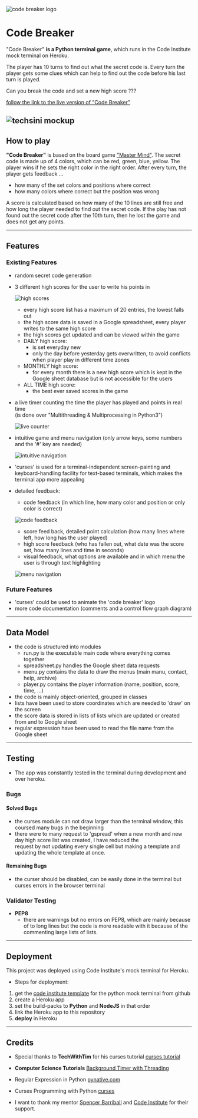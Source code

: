![code breaker logo](assets/images/code_breaker_logo.jpg)
# Code Breaker  
"Code Breaker" **is a Python terminal game**, which runs in the Code Institute mock terminal on Heroku.  

The player has 10 turns to find out what the secret code is.  Every turn the player gets some clues which can help to find out the code before his last turn is played.  

Can you break the code and set a new high score ???


[follow the link to the live version of "Code Breaker"](https://curses-code-breaker.herokuapp.com/)  

![techsini mockup](assets/images/techsini_mockup.jpg)
---
## How to play
**"Code Breaker"** is based on the board game ["Master Mind"](https://en.wikipedia.org/wiki/Mastermind_(board_game)). The secret code is made up of 4 colors, which can be red, green, blue, yellow. The player wins if he sets the right color in the right order. After every turn, the player gets feedback ...  
- how many of the set colors and positions where correct  
- how many colors where correct but the position was wrong  

A score is calculated based on how many of the 10 lines are still free and how long the player needed to find out the secret code. If the play has not found out the secret code after the 10th turn, then he lost the game and does not get any points.

---
## Features
### Existing Features  
- random secret code generation
- 3 different high scores for the user to write his points in  

  ![high scores](assets/images/high_score.gif)  

  - every high score list has a maximum of 20 entries, the lowest falls out
  - the high score data is saved in a Google spreadsheet, every player writes to the same high score
  - the high scores get updated and can be viewed within the game
  - DAILY high score:
    - is set everyday new
    - only the day before yesterday gets overwritten, to avoid conflicts when player play in different time zones
  - MONTHLY high score:
    - for every month there is a new high score which is kept in the Google sheet database but is not accessible for the users
  - ALL TIME high score:
    - the best ever saved scores in the game
- a live timer counting the time the player has played and points in real time  
  (is done over "Multithreading & Multiprocessing in Python3")

  ![live counter](assets/images/timer_point.gif)  

- intuitive game and menu navigation (only arrow keys, some numbers and the '#' key are needed)  

  ![intuitive navigation](assets/images/visiual_feedback.gif)  

- 'curses' is used for a terminal-independent screen-painting and keyboard-handling facility for text-based terminals, which makes the terminal app more appealing
- detailed feedback:
  - code feedback (in which line, how many color and position or only color is correct)  
  
  ![code feedback](assets/images/code_feedback_1.gif)  

  - score feed back, detailed point calculation (how many lines where left, how long has the user played)
  - high score feedback (who has fallen out, what date was the score set, how many lines and time in seconds)
  - visual feedback, what options are available and in which menu the user is through text highlighting  
  
  ![menu navigation](assets/images/menu_navigation.gif)  

### Future Features  
- 'curses' could be used to animate the 'code breaker' logo
- more code documentation (comments and a control flow graph diagram)
---
## Data Model
- the code is structured into modules
  - run.py is the executable main code where everything comes together
  - spreadsheet.py handles the Google sheet data requests
  - menu.py contains the data to draw the menus (main manu, contact, help, archive)
  - player.py contains the player information (name, position, score, time, ...)
- the code is mainly object-oriented, grouped in classes
- lists have been used to store coordinates which are needed to 'draw' on the screen
- the score data is stored in lists of lists which are updated or created from and to Google sheet
- regular expression have been used to read the file name from the Google sheet
---
## Testing
- The app was constantly tested in the terminal during development and over heroku. 

### Bugs

#### Solved Bugs
- the curses module can not draw larger than the terminal window, this coursed many bugs in the beginning
- there were to many request to 'gspread' when a new month and new day high score list was created, I have reduced the  
  request by not updating every single cell but making a template and updating the whole template at once. 
#### Remaining Bugs
- the curser should be disabled, can be easily done in the terminal but curses errors in the browser terminal  
### Validator Testing
- **PEP8**
  - there are warnings but no errors on PEP8, which are mainly because of to long lines but the code is more readable
  with it because of the commenting large lists of lists.

---
## Deployment
This project was deployed using Code Institute's mock terminal for Heroku.  
- Steps for deployment:  
1. get the [code institute template](https://github.com/Code-Institute-Org/python-essentials-template) for the python mock terminal from github  
2. create a Heroku app  
3. set the build-packs to **Python** and **NodeJS** in that order  
4. link the Heroku app to this repository  
5. **deploy** in Heroku  

---
## Credits
- Special thanks to **TechWithTim** for his curses tutorial [curses tutorial](https://www.youtube.com/watch?v=Db4oc8qc9RU)
- **Computer Science Tutorials** [Background Timer with Threading](https://www.youtube.com/watch?v=Mp6YMt8MSAU&list=PLp7Da7zIod3RhV6WC_svR8tem_EtwDkJ6&index=5&t=239s)
- Regular Expression in Python [pynative.com](https://pynative.com/python/regex/)
- Curses Programming with Python [curses](https://docs.python.org/3/howto/curses.html)

- I want to thank my mentor [Spencer Barriball](https://5pence.net/javascript-promise-overview/) and [Code Institute](https://codeinstitute.net/full-stack-software-development-diploma/?utm_term=code%20institute&utm_campaign=CI+-+UK+-+Search+-+Brand&utm_source=adwords&utm_medium=ppc&hsa_acc=8983321581&hsa_cam=1578649861&hsa_grp=62188641240&hsa_ad=581813982401&hsa_src=g&hsa_tgt=kwd-319867646331&hsa_kw=code%20institute&hsa_mt=e&hsa_net=adwords&hsa_ver=3&gclid=Cj0KCQiAu62QBhC7ARIsALXijXQA-rNraXsPBnS6GC-yI6XnWYXo_VHZatzUHI-W0HrTKtnt-WxebWMaAld0EALw_wcB) for their support.